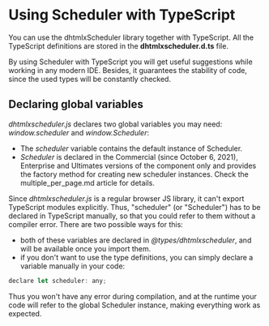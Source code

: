 Using Scheduler with TypeScript
===============================

You can use the dhtmlxScheduler library together with TypeScript. All the TypeScript definitions are stored in the **dhtmlxscheduler.d.ts** file.

By using Scheduler with TypeScript you will get useful suggestions while working in any modern IDE. Besides, it guarantees the stability of code, since the used types will be 
constantly checked.


Declaring global variables
-------------------------------

*dhtmlxscheduler.js* declares two global variables you may need: *window.scheduler* and *window.Scheduler*: 

- The *scheduler* variable contains the default instance of Scheduler. 
- *Scheduler* is declared in the Commercial (since October 6, 2021), Enterprise and Ultimates versions of the component only and provides the factory method for creating new scheduler instances. Check the multiple_per_page.md article for details. 

Since *dhtmlxscheduler.js* is a regular browser JS library, it can't export TypeScript modules explicitly. Thus, "scheduler" (or "Scheduler") has to be declared in TypeScript manually, so that you could refer to them without a compiler error. There are two possible ways for this:

- both of these variables are declared in *@types/dhtmlxscheduler*, and will be available once you import them.
- if you don't want to use the type definitions, you can simply declare a variable manually in your code:

~~~js
declare let scheduler: any;
~~~

Thus you won't have any error during compilation, and at the runtime your code will refer to the global Scheduler instance, making everything work as expected.